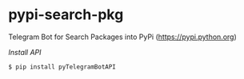 # pypi-search-pkg


Telegram Bot for Search Packages into PyPi (https://pypi.python.org)


_Install API_

```bash
$ pip install pyTelegramBotAPI
```

